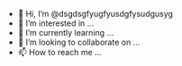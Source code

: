 - 👋 Hi, I’m @dsgdsgfyugfyusdgfysudgusyg
- 👀 I’m interested in ...
- 🌱 I’m currently learning ...
- 💞️ I’m looking to collaborate on ...
- 📫 How to reach me ...

<!---
dsgdsgfyugfyusdgfysudgusyg/dsgdsgfyugfyusdgfysudgusyg is a ✨ special ✨ repository because its `README.md` (this file) appears on your GitHub profile.
You can click the Preview link to take a look at your changes.
--->
